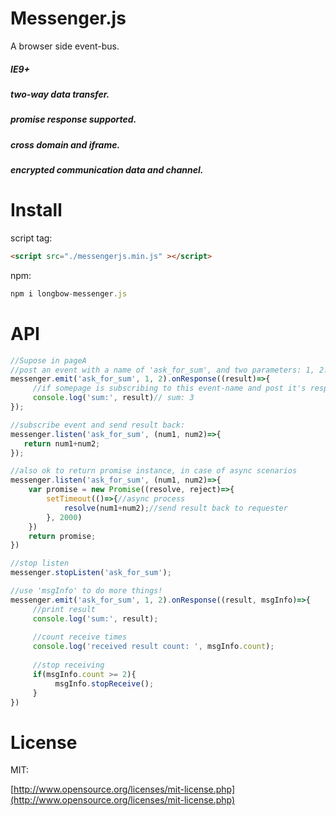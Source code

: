# Messenger.js

A browser side event-bus.

##### IE9+
##### two-way data transfer.
##### promise response supported.
##### cross domain and iframe.
##### encrypted communication data and channel.

# Install

script tag:
```html
<script src="./messengerjs.min.js" ></script>
```
npm:
```javascript
npm i longbow-messenger.js
```

# API

```javascript
//Supose in pageA
//post an event with a name of 'ask_for_sum', and two parameters: 1, 2.
messenger.emit('ask_for_sum', 1, 2).onResponse((result)=>{
     //if somepage is subscribing to this event-name and post it's response back, then it should be received at here:
     console.log('sum:', result)// sum: 3
});
```

```javascript
//subscribe event and send result back:
messenger.listen('ask_for_sum', (num1, num2)=>{
   return num1+num2;
});

//also ok to return promise instance, in case of async scenarios
messenger.listen('ask_for_sum', (num1, num2)=>{
    var promise = new Promise((resolve, reject)=>{
        setTimeout(()=>{//async process
            resolve(num1+num2);//send result back to requester
        }, 2000)
    })
    return promise;
})

```

```javascript
//stop listen
messenger.stopListen('ask_for_sum');

//use 'msgInfo' to do more things!
messenger.emit('ask_for_sum', 1, 2).onResponse((result, msgInfo)=>{    
     //print result     
     console.log('sum:', result);
     
     //count receive times
     console.log('received result count: ', msgInfo.count);  
     
     //stop receiving
     if(msgInfo.count >= 2){
          msgInfo.stopReceive();
     }
})

```

# License

MIT: 

[http://www.opensource.org/licenses/mit-license.php](http://www.opensource.org/licenses/mit-license.php)

